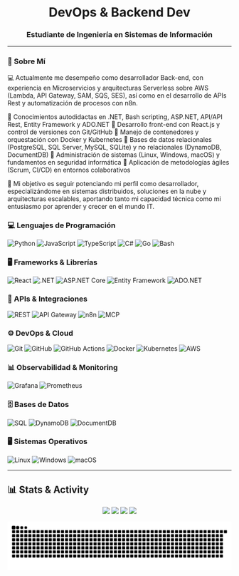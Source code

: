 <h1 align="center">DevOps & Backend Dev</h1>
<h3 align="center">Estudiante de Ingeniería en Sistemas de Información</h3>

---

### 🚀 Sobre Mí

💻 Actualmente me desempeño como desarrollador Back-end, con experiencia en Microservicios y arquitecturas Serverless sobre AWS (Lambda, API Gateway, SAM, SQS, SES), así como en el desarrollo de APIs Rest y automatización de procesos con n8n.

🔹 Conocimientos autodidactas en .NET, Bash scripting, ASP.NET, API/API Rest, Entity Framework y ADO.NET
🔹 Desarrollo front-end con React.js y control de versiones con Git/GitHub
🔹 Manejo de contenedores y orquestación con Docker y Kubernetes
🔹 Bases de datos relacionales (PostgreSQL, SQL Server, MySQL, SQLite) y no relacionales (DynamoDB, DocumentDB)
🔹 Administración de sistemas (Linux, Windows, macOS) y fundamentos en seguridad informática
🔹 Aplicación de metodologías ágiles (Scrum, CI/CD) en entornos colaborativos

🎯 Mi objetivo es seguir potenciando mi perfil como desarrollador, especializándome en sistemas distribuidos, soluciones en la nube y arquitecturas escalables, aportando tanto mi capacidad técnica como mi entusiasmo por aprender y crecer en el mundo IT.

### 💻 Lenguajes de Programación
![Python](https://img.shields.io/badge/Python-3776AB?style=for-the-badge&logo=python&logoColor=fff)
![JavaScript](https://img.shields.io/badge/JavaScript-FFD700?style=for-the-badge&logo=javascript&logoColor=000)
![TypeScript](https://img.shields.io/badge/TypeScript-3178C6?style=for-the-badge&logo=typescript&logoColor=fff)
![C#](https://img.shields.io/badge/C%23-68217A?style=for-the-badge&logo=csharp&logoColor=fff)
![Go](https://img.shields.io/badge/Go-00ADD8?style=for-the-badge&logo=go&logoColor=fff)
![Bash](https://img.shields.io/badge/Bash-4EAA25?style=for-the-badge&logo=gnubash&logoColor=fff)
### 🖥️ Frameworks & Librerías
![React](https://img.shields.io/badge/React-61DAFB?style=for-the-badge&logo=react&logoColor=000)
![.NET](https://img.shields.io/badge/.NET-512BD4?style=for-the-badge&logo=dotnet&logoColor=fff)
![ASP.NET Core](https://img.shields.io/badge/ASP.NET%20Core-512BD4?style=for-the-badge&logo=dotnet&logoColor=fff)
![Entity Framework](https://img.shields.io/badge/Entity%20Framework-68217A?style=for-the-badge&logo=dotnet&logoColor=fff)
![ADO.NET](https://img.shields.io/badge/ADO.NET-1384C8?style=for-the-badge&logo=windows&logoColor=fff)
### 🔗 APIs & Integraciones
![REST](https://img.shields.io/badge/REST%20API-009688?style=for-the-badge&logo=swagger&logoColor=fff)
![API Gateway](https://img.shields.io/badge/API%20Gateway-FF4F00?style=for-the-badge&logo=amazonapiGateway&logoColor=fff)
![n8n](https://img.shields.io/badge/n8n-EA4C89?style=for-the-badge&logo=n8n&logoColor=fff)
![MCP](https://img.shields.io/badge/MCP-2E86C1?style=for-the-badge&logo=apache&logoColor=fff)
### ⚙️ DevOps & Cloud
![Git](https://img.shields.io/badge/Git-F1502F?style=for-the-badge&logo=git&logoColor=fff)
![GitHub](https://img.shields.io/badge/GitHub-000?style=for-the-badge&logo=github&logoColor=fff)
![GitHub Actions](https://img.shields.io/badge/GitHub%20Actions-2088FF?style=for-the-badge&logo=githubactions&logoColor=fff)
![Docker](https://img.shields.io/badge/Docker-2496ED?style=for-the-badge&logo=docker&logoColor=fff)
![Kubernetes](https://img.shields.io/badge/Kubernetes-326CE5?style=for-the-badge&logo=kubernetes&logoColor=fff)
![AWS](https://img.shields.io/badge/AWS-FF9900?style=for-the-badge&logo=amazonwebservices&logoColor=fff)
### 📊 Observabilidad & Monitoring
![Grafana](https://img.shields.io/badge/Grafana-F46800?style=for-the-badge&logo=grafana&logoColor=fff)
![Prometheus](https://img.shields.io/badge/Prometheus-E6522C?style=for-the-badge&logo=prometheus&logoColor=fff)
### 🗄️ Bases de Datos
![SQL](https://img.shields.io/badge/SQL-336791?style=for-the-badge&logo=postgresql&logoColor=fff)
![DynamoDB](https://img.shields.io/badge/DynamoDB-4053D6?style=for-the-badge&logo=amazondynamodb&logoColor=fff)
![DocumentDB](https://img.shields.io/badge/DocumentDB-0078D4?style=for-the-badge&logo=azurecosmosdb&logoColor=fff)
### 🖥️ Sistemas Operativos
![Linux](https://img.shields.io/badge/Linux-FCC624?style=for-the-badge&logo=linux&logoColor=000)
![Windows](https://img.shields.io/badge/Windows-0078D6?style=for-the-badge&logo=windows&logoColor=fff)
![macOS](https://img.shields.io/badge/macOS-000?style=for-the-badge&logo=apple&logoColor=fff)


---

## 📊 **Stats & Activity**

<div align="center">
  <img height="180em" src="https://github-readme-stats.vercel.app/api?username=ezzz37&show_icons=true&theme=radical&hide=commits&hide_border=true&bg_color=0d1117&title_color=00ff41&icon_color=ff6600&text_color=ffffff&ring_color=00ff41&cache_seconds=86400" />
  <img height="180em" src="https://github-readme-stats.vercel.app/api/top-langs/?username=ezzz37&layout=compact&langs_count=16&theme=radical&hide_border=true&bg_color=0d1117&title_color=00ff41&text_color=ffffff&cache_seconds=86400" />
  <img src="https://github-readme-streak-stats.herokuapp.com/?user=ezzz37&theme=radical&hide_border=true&background=0d1117&stroke=00ff41&ring=00ff41&fire=ff6600&currStreakLabel=00ff41&dates=ffffff" />
  <img src="https://github-readme-activity-graph.vercel.app/graph?username=ezzz37&bg_color=0d1117&color=00ff41&line=ff6600&point=ffffff&area=true&hide_border=true&custom_title=Neural%20Activity%20Matrix" />
</div>


![Contribuciones animadas](./github-user-contribution.svg)

